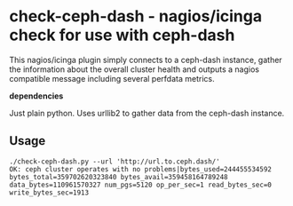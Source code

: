 check-ceph-dash - nagios/icinga check for use with ceph-dash
============================================================

This nagios/icinga plugin simply connects to a ceph-dash instance, gather the information about the overall cluster health and outputs a nagios compatible message including several perfdata metrics.

**dependencies**

Just plain python. Uses urllib2 to gather data from the ceph-dash instance.

Usage
-----

```
./check-ceph-dash.py --url 'http://url.to.ceph.dash/'
OK: ceph cluster operates with no problems|bytes_used=244455534592 bytes_total=359702620323840 bytes_avail=359458164789248 data_bytes=110961570327 num_pgs=5120 op_per_sec=1 read_bytes_sec=0 write_bytes_sec=1913
```


